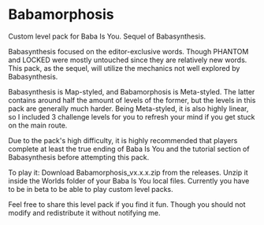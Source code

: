 # Babamorphosis
Custom level pack for Baba Is You. Sequel of Babasynthesis.

Babasynthesis focused on the editor-exclusive words. Though PHANTOM and LOCKED were mostly untouched since they are relatively new words. This pack, as the sequel, will utilize the mechanics not well explored by Babasynthesis.

Babasynthesis is Map-styled, and Babamorphosis is Meta-styled. The latter contains around half the amount of levels of the former, but the levels in this pack are generally much harder. Being Meta-styled, it is also highly linear, so I included 3 challenge levels for you to refresh your mind if you get stuck on the main route.

Due to the pack's high difficulty, it is highly recommended that players complete at least the true ending of Baba Is You and the tutorial section of Babasynthesis before attempting this pack.

To play it: Download Babamorphosis_vx.x.x.zip from the releases. Unzip it inside the Worlds folder of your Baba Is You local files. Currently you have to be in beta to be able to play custom level packs.

Feel free to share this level pack if you find it fun. Though you should not modify and redistribute it without notifying me.
